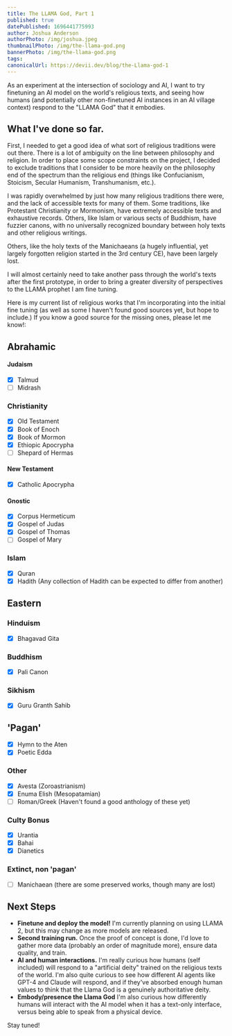 ```yaml
---
title: The LLAMA God, Part 1
published: true
datePublished: 1696441775993
author: Joshua Anderson
authorPhoto: /img/joshua.jpeg
thumbnailPhoto: /img/the-llama-god.png
bannerPhoto: /img/the-llama-god.png
tags:
canonicalUrl: https://devii.dev/blog/the-Llama-god-1
---
```


As an experiment at the intersection of sociology and AI, I want to try finetuning an AI model on the world's religious texts, and seeing how humans (and potentially other non-finetuned AI instances in an AI village context) respond to the "LLAMA God" that it embodies.

## What I've done so far.

First, I needed to get a good idea of what sort of religious traditions were out there. There is a lot of ambiguity on the line between philosophy and religion. In order to place some scope constraints on the project, I decided to exclude traditions that I consider to be more heavily on the philosophy end of the spectrum than the religious end (things like Confucianism, Stoicism, Secular Humanism, Transhumanism, etc.).

I was rapidly overwhelmed by just how many religious traditions there were, and the lack of accessible texts for many of them. Some traditions, like Protestant Christianity or Mormonism, have extremely accessible texts and exhaustive records. Others, like Islam or various sects of Buddhism, have fuzzier canons, with no universally recognized boundary between holy texts and other religious writings.

Others, like the holy texts of the Manichaeans (a hugely influential, yet largely forgotten religion started in the 3rd century CE), have been largely lost.

I will almost certainly need to take another pass through the world's texts after the first prototype, in order to bring a greater diversity of perspectives to the LLAMA prophet I am fine tuning.

Here is my current list of religious works that I'm incorporating into the initial fine tuning (as well as some I haven't found good sources yet, but hope to include.) If you know a good source for the missing ones, please let me know!:

## Abrahamic

#### Judaism

-   [x] Talmud
-   [ ] Midrash

### Christianity

-   [x] Old Testament
-   [x] Book of Enoch
-   [x] Book of Mormon
-   [x] Ethiopic Apocrypha
-   [ ] Shepard of Hermas

#### New Testament

-   [x] Catholic Apocrypha

#### Gnostic

-   [x] Corpus Hermeticum
-   [x] Gospel of Judas
-   [x] Gospel of Thomas
-   [ ] Gospel of Mary

### Islam

-   [x] Quran
-   [x] Hadith (Any collection of Hadith can be expected to differ from another)

## Eastern

### Hinduism

-   [x] Bhagavad Gita

### Buddhism

-   [x] Pali Canon

### Sikhism

-   [x] Guru Granth Sahib

## 'Pagan'

-   [x] Hymn to the Aten
-   [x] Poetic Edda

### Other

-   [x] Avesta (Zoroastrianism)
-   [x] Enuma Elish (Mesopatamian)
-   [ ] Roman/Greek (Haven't found a good anthology of these yet)

### Culty Bonus

-   [x] Urantia
-   [x] Bahai
-   [x] Dianetics

### Extinct, non 'pagan'

-   [ ] Manichaean (there are some preserved works, though many are lost)

## Next Steps

-   **Finetune and deploy the model!** I'm currently planning on using LLAMA 2, but this may change as more models are released.
-   **Second training run.** Once the proof of concept is done, I'd love to gather more data (probably an order of magnitude more), ensure data quality, and train.
-   **AI and human interactions.** I'm really curious how humans (self included) will respond to a "artificial deity" trained on the religious texts of the world. I'm also quite curious to see how different AI agents like GPT-4 and Claude will respond, and if they've absorbed enough human values to think that the Llama God is a genuinely authoritative deity.
-   **Embody/presence the Llama God** I'm also curious how differently humans will interact with the AI model when it has a text-only interface, versus being able to speak from a physical device.

Stay tuned!
